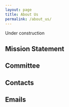 ```yaml
---
layout: page
title: About Us
permalink: /about_us/
---
```


Under construction

## Mission Statement

## Committee

## Contacts

## Emails
